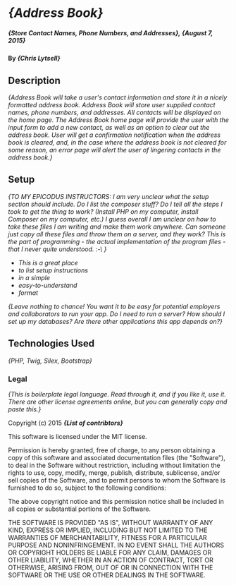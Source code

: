 # _{Address Book}_

##### _{Store Contact Names, Phone Numbers, and Addresses}, {August 7, 2015}_

#### By _**{Chris Lytsell}**_

## Description

_{Address Book will take a user's contact information and store it in a nicely formatted address book. Address Book will store user supplied contact names, phone numbers, and addresses. All contacts will be displayed on the home page. The Address Book home page will provide the user with the input form to add a new contact, as well as an option to clear out the address book. User will get a confirmation notification when the address book is cleared, and, in the case where the address book is not cleared for some reason, an error page will alert the user of lingering contacts in the address book.}_

## Setup

_{TO MY EPICODUS INSTRUCTORS: I am very unclear what the setup section should include. Do I list the composer stuff? Do I tell all the steps I took to get the thing to work? (Install PHP on my computer, install Composer on my computer, etc.) I guess overall I am unclear on how to take these files I am writing and make them work anywhere. Can someone just copy all these files and throw them on a server, and they work? This is the part of programming - the actual implementation of the program files - that I never quite understood. :-\ }_

* _This is a great place_
* _to list setup instructions_
* _in a simple_
* _easy-to-understand_
* _format_

_{Leave nothing to chance! You want it to be easy for potential employers and collaborators to run your app. Do I need to run a server? How should I set up my databases? Are there other applications this app depends on?}_

## Technologies Used

_{PHP, Twig, Silex, Bootstrap}_

### Legal

*{This is boilerplate legal language. Read through it, and if you like it, use it. There are other license agreements online, but you can generally copy and paste this.}*

Copyright (c) 2015 **_{List of contribtors}_**

This software is licensed under the MIT license.

Permission is hereby granted, free of charge, to any person obtaining a copy
of this software and associated documentation files (the "Software"), to deal
in the Software without restriction, including without limitation the rights
to use, copy, modify, merge, publish, distribute, sublicense, and/or sell
copies of the Software, and to permit persons to whom the Software is
furnished to do so, subject to the following conditions:

The above copyright notice and this permission notice shall be included in
all copies or substantial portions of the Software.

THE SOFTWARE IS PROVIDED "AS IS", WITHOUT WARRANTY OF ANY KIND, EXPRESS OR
IMPLIED, INCLUDING BUT NOT LIMITED TO THE WARRANTIES OF MERCHANTABILITY,
FITNESS FOR A PARTICULAR PURPOSE AND NONINFRINGEMENT. IN NO EVENT SHALL THE
AUTHORS OR COPYRIGHT HOLDERS BE LIABLE FOR ANY CLAIM, DAMAGES OR OTHER
LIABILITY, WHETHER IN AN ACTION OF CONTRACT, TORT OR OTHERWISE, ARISING FROM,
OUT OF OR IN CONNECTION WITH THE SOFTWARE OR THE USE OR OTHER DEALINGS IN
THE SOFTWARE.
